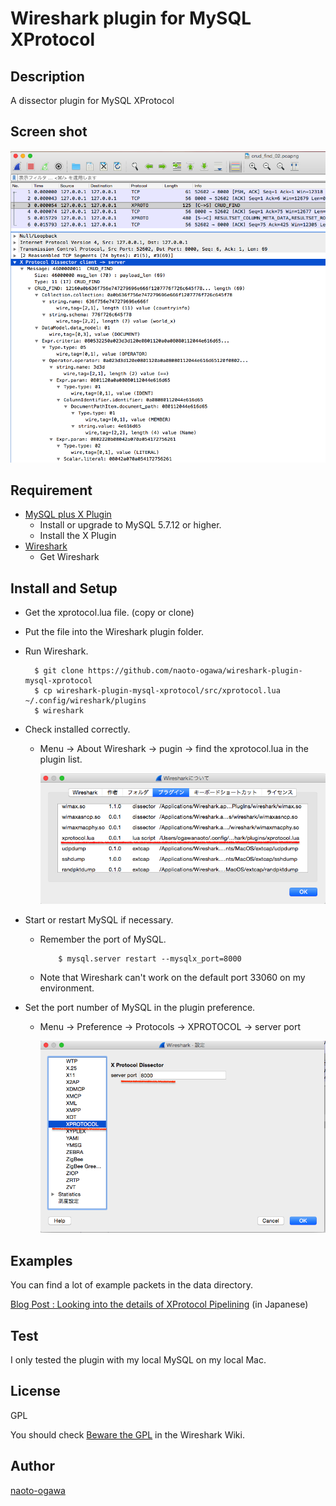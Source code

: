 # Wireshark plugin for MySQL XProtocol 

## Description

A dissector plugin for MySQL XProtocol

## Screen shot 

  ![Screen shot](images/wireshark_xprotocol_demo_01.png?raw=true)

## Requirement

* [MySQL plus X Plugin](https://dev.mysql.com/doc/refman/5.7/en/document-store-setting-up.html)
  * Install or upgrade to MySQL 5.7.12 or higher.
  * Install the X Plugin
* [Wireshark](https://www.wireshark.org/#download)
  * Get Wireshark

## Install and Setup

* Get the xprotocol.lua file. (copy or clone)
* Put the file into the Wireshark plugin folder.
* Run Wireshark.
        
        $ git clone https://github.com/naoto-ogawa/wireshark-plugin-mysql-xprotocol
        $ cp wireshark-plugin-mysql-xprotocol/src/xprotocol.lua ~/.config/wireshark/plugins
        $ wireshark
        
* Check installed correctly.
  * Menu -> About Wireshark -> pugin -> find the xprotocol.lua in the plugin list. 

      ![(*1) install check](images/wireshark_xprotocol_installed.png?raw=true) 

* Start or restart MySQL if necessary.
  * Remember the port of MySQL.
            
            $ mysql.server restart --mysqlx_port=8000
                
  * Note that Wireshark can't work on the default port 33060 on my environment.
* Set the port number of MySQL in the plugin preference.
  * Menu -> Preference -> Protocols -> XPROTOCOL -> server port

      ![(*2) set the port number](images/wireshark_xprotocol_preference.png?raw=true) 


## Examples

You can find a lot of example packets in the data directory.

[Blog Post : Looking into the details of XProtocol Pipelining](http://naotoogawa.hatenablog.jp/entry/2017/12/25/MySQL_Xmas_Xprotocol) (in Japanese)

## Test 

I only tested the plugin with my local MySQL on my local Mac. 

## License

GPL

You should check [Beware the GPL](https://wiki.wireshark.org/Lua/) in the Wireshark Wiki.

## Author

[naoto-ogawa](https://github.com/naoto-ogaaw)

